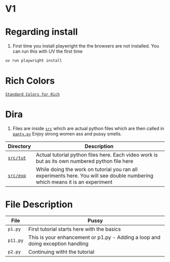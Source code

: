 # V1 

# Regarding install 

1. First time you install playwright the the browsers are not installed. You can run this with UV the first time

```py 
uv run playwright install
```

# Rich Colors 

[`Standard Colors for Rich`](https://rich.readthedocs.io/en/stable/appendix/colors.html?highlight=colors)

# Dira 

1. Files are inside [`src`](./src/) which are actual python files which are then called in [`panty.py`](./panty.py) Enjoy strong women ass and pussy smells. 

Directory | Description
--- | --- 
[`src/tut`](./src/tut/) | Actual tutorial python files here. Each video work is but as its own numbered python file here
[`src/exp`](./src/exp/) | While doing the work on tutorial you ran all experiments here. You will see double numbering which means it is an experiment


# File Description 

File | Pussy 
--- | --- 
`p1.py` | First tutorial starts here with the basics 
`p11.py` | This is your enhancement or p1.py - Adding a loop and doing exception handling
`p2.py` | Continuing witht the tutorial